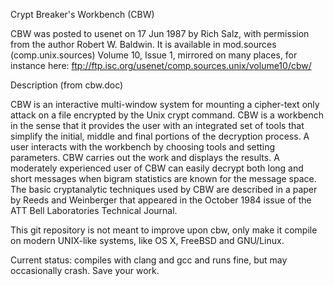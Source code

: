 Crypt Breaker's Workbench (CBW)

CBW was posted to usenet on 17 Jun 1987 by Rich Salz, with permission from the author Robert W. Baldwin. It is available in mod.sources (comp.unix.sources) Volume 10, Issue 1, mirrored on many places, for instance here: ftp://ftp.isc.org/usenet/comp.sources.unix/volume10/cbw/

Description (from cbw.doc)

CBW is an interactive multi-window system for mounting a cipher-text only attack on a file encrypted by the Unix crypt command. CBW is a workbench in the sense that it provides the user with an integrated set of tools that simplify the initial, middle and final portions of the decryption process. A user interacts with the workbench by choosing tools and setting parameters. CBW carries out the work and displays the results. A moderately experienced user of CBW can easily decrypt both long and short messages when bigram statistics are known for the message space. The basic cryptanalytic techniques used by CBW are described in a paper by Reeds and Weinberger that appeared in the October 1984 issue of the ATT Bell Laboratories Technical Journal.

This git repository is not meant to improve upon cbw, only make it compile on modern UNIX-like systems, like OS X, FreeBSD and GNU/Linux.

Current status: compiles with clang and gcc and runs fine, but may occasionally crash.  Save your work.
